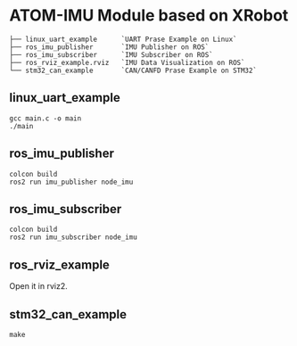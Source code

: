 # ATOM-IMU Module based on XRobot

```shell
├── linux_uart_example      `UART Prase Example on Linux`
├── ros_imu_publisher       `IMU Publisher on ROS`
├── ros_imu_subscriber      `IMU Subscriber on ROS`
├── ros_rviz_example.rviz   `IMU Data Visualization on ROS`
└── stm32_can_example       `CAN/CANFD Prase Example on STM32`
```

## linux_uart_example

```shell
gcc main.c -o main
./main
```

## ros_imu_publisher

```shell
colcon build
ros2 run imu_publisher node_imu
```

## ros_imu_subscriber

```shell
colcon build
ros2 run imu_subscriber node_imu
```

## ros_rviz_example

Open it in rviz2.

## stm32_can_example

```shell
make
```
